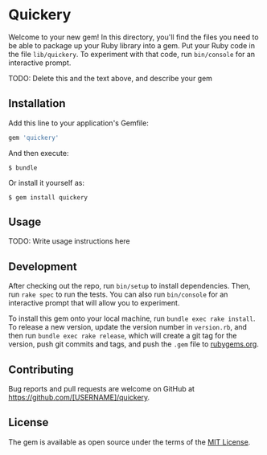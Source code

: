 # Quickery

Welcome to your new gem! In this directory, you'll find the files you need to be able to package up your Ruby library into a gem. Put your Ruby code in the file `lib/quickery`. To experiment with that code, run `bin/console` for an interactive prompt.

TODO: Delete this and the text above, and describe your gem

## Installation

Add this line to your application's Gemfile:

```ruby
gem 'quickery'
```

And then execute:

    $ bundle

Or install it yourself as:

    $ gem install quickery

## Usage

TODO: Write usage instructions here

## Development

After checking out the repo, run `bin/setup` to install dependencies. Then, run `rake spec` to run the tests. You can also run `bin/console` for an interactive prompt that will allow you to experiment.

To install this gem onto your local machine, run `bundle exec rake install`. To release a new version, update the version number in `version.rb`, and then run `bundle exec rake release`, which will create a git tag for the version, push git commits and tags, and push the `.gem` file to [rubygems.org](https://rubygems.org).

## Contributing

Bug reports and pull requests are welcome on GitHub at https://github.com/[USERNAME]/quickery.

## License

The gem is available as open source under the terms of the [MIT License](https://opensource.org/licenses/MIT).
